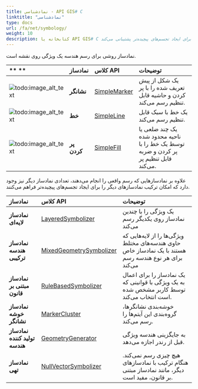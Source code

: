 ```yaml
---
title: نمادشناسی - API GIS# C
linktitle: "نمادشناسی"
type: docs
url: /fa/net/symbology/
weight: 10
description: کتابخانه یا API GIS# C از نمادسازها برای ترسیم هندسه ویژگی مانند نشانگر، خط، پر کردن و ترکیب نمادسازها برای ایجاد تجسم‌های پیچیده‌تر پشتیبانی می‌کند.
---
```


نمادساز روشی برای رسم هندسه یک ویژگی روی نقشه است.

|** **|**نمادساز**|**کلاس API**|**توضیحات**|
| :- | :- | :- | :- |
|![todo:image_alt_text](symbology_1.png)|**نشانگر**|[SimpleMarker](https://reference.aspose.com/gis/net/aspose.gis.rendering.symbolizers/simplemarker)|یک شکل از پیش تعریف شده را با پر کردن و حاشیه قابل تنظیم رسم می‌کند. |
|![todo:image_alt_text](symbology_2.png)|**خط**|[SimpleLine](https://reference.aspose.com/gis/net/aspose.gis.rendering.symbolizers/simpleline)|یک خط با سبک قابل تنظیم رسم می‌کند.|
|![todo:image_alt_text](symbology_3.png)|**پر کردن**|[SimpleFill](https://reference.aspose.com/gis/net/aspose.gis.rendering.symbolizers/simplefill)|یک چند ضلعی یا ناحیه محدود شده توسط یک خط را با پر کردن و ضربه قابل تنظیم پر می‌کند.|

علاوه بر نمادسازهایی که رسم واقعی را انجام می‌دهند، تعدادی نمادساز دیگر نیز وجود دارد که امکان ترکیب نمادسازهای دیگر را برای ایجاد تجسم‌های پیچیده‌تر فراهم می‌کنند.

|**نمادساز**|**کلاس API**|**توضیحات**|
| :- | :- | :- |
|**نمادساز لایه‌ای**|[LayeredSymbolizer](https://reference.aspose.com/gis/net/aspose.gis.rendering.symbolizers/layeredsymbolizer)|یک ویژگی را با چندین نمادساز روی یکدیگر رسم می‌کند|
|**نمادساز هندسه ترکیبی**|[MixedGeometrySymbolizer](https://reference.aspose.com/gis/net/aspose.gis.rendering.symbolizers/mixedgeometrysymbolizer)|ویژگی‌ها را از لایه‌هایی که حاوی هندسه‌های مختلط هستند با یک نمادساز خاص برای هر نوع هندسه رسم می‌کند|
|**نمادساز مبتنی بر قانون**|[RuleBasedSymbolizer](https://reference.aspose.com/gis/net/aspose.gis.rendering.symbolizers/rulebasedsymbolizer)|یک نمادساز را برای اعمال به یک ویژگی با قوانینی که توسط کاربر مشخص شده است انتخاب می‌کند.|
|**نمادساز خوشه نشانگر**|[MarkerCluster](https://reference.aspose.com/gis/net/aspose.gis.rendering.symbolizers/markercluster)|خوشه‌بندی نشانگرها، گروه‌بندی این آیتم‌ها را رسم می‌کند.|
|**نمادساز تولید کننده هندسه**|[GeometryGenerator](https://reference.aspose.com/gis/net/aspose.gis.rendering.symbolizers/geometrygenerator)|به جایگزینی هندسه ویژگی قبل از رندر اجازه می‌دهد.|
|**نمادساز تهی**|[NullVectorSymbolizer](https://reference.aspose.com/gis/net/aspose.gis.rendering.symbolizers/nullvectorsymbolizer)|هیچ چیزی رسم نمی‌کند. هنگام ترکیب با نمادسازهای دیگر، مانند نمادساز مبتنی بر قانون، مفید است.|

